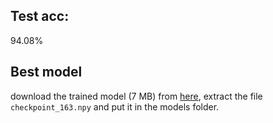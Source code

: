 ## Test acc: 
94.08%
## Best model
download the trained model (7 MB) from [here](https://drive.google.com/file/d/1A57BM53_64fKHRWw5VkOSrR4KV1t82Rk/view?usp=sharing), extract the file `checkpoint_163.npy` and put it in the models folder.